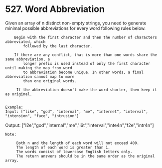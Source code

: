# 527. Word Abbreviation

Given an array of n distinct non-empty strings, you need to generate minimal possible
        abbreviations for every word following rules below.

    
        Begin with the first character and then the number of characters abbreviated, which
            followed by the last character.
        
        If there are any conflict, that is more than one words share the same abbreviation, a
            longer prefix is used instead of only the first character until making the map from word
            to abbreviation become unique. In other words, a final abbreviation cannot map to more
            than one original words.
        
         If the abbreviation doesn't make the word shorter, then keep it as original.
    

    Example:
    Input: ["like", "god", "internal", "me", "internet", "interval", "intension", "face", "intrusion"]
Output: ["l2e","god","internal","me","i6t","interval","inte4n","f2e","intr4n"]

    

    Note:
    
         Both n and the length of each word will not exceed 400.
         The length of each word is greater than 1.
         The words consist of lowercase English letters only.
         The return answers should be in the same order as the original array.